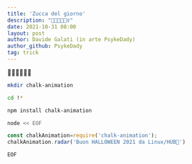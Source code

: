 ```yaml
---
title: 'Zucca del giorno'
description: "👻🎃🧛🦇🧟‍♀️"
date: 2021-10-31 08:00
layout: post
author: Davide Galati (in arte PsykeDady)
author_github: PsykeDady
tag: trick
---
```

👻🎃🧛🦇🧟‍♀️
```bash
mkdir chalk-animation

cd !* 
```

```bash
npm install chalk-animation
```

```bash
node << EOF
```

```javascript
const chalkAnimation=require('chalk-animation'); 
chalkAnimation.radar('Buon HALLOWEEN 2021 da Linux/HUB👻')
```

```bash
EOF
```

